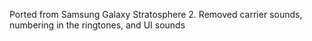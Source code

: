 Ported from Samsung Galaxy Stratosphere 2.
Removed carrier sounds, numbering in the ringtones, and UI sounds
